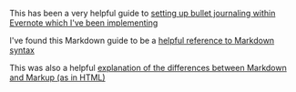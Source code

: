 This has been a very helpful guide to [setting up bullet journaling within Evernote which I've been implementing](https://medium.com/@ceriannebury/how-i-bullet-journal-with-evernote-36f75ed92882)

I've found this Markdown guide to be a [helpful reference to Markdown syntax](https://www.markdownguide.org/)

This was also a helpful [explanation of the differences between Markdown and Markup (as in HTML)](https://stackoverflow.com/questions/24041/markdown-vs-markup-are-they-related)
